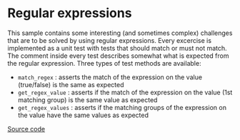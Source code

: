 # Regular expressions
This sample contains some interesting (and sometimes complex) challenges that are to be solved by using regular expressions.
Every excercise is implemented as a unit test with tests that should match or must not match.
The comment inside every test describes somewhat what is expected from the regular expression.
Three types of test methods are available:

- `match_regex` : asserts the match of the expression on the value (true/false) is the same as expected
- `get_regex_value` : asserts if the match of the expression on the value (1st matching group) is the same value as expected
- `get_regex_values` : asserts if the matching groups of the expression on the value have the same values as expected

[Source code](../src/01-regular-expressions/etst_regex.py)